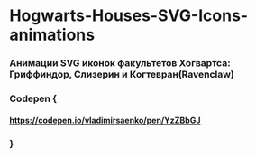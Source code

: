 # Hogwarts-Houses-SVG-Icons-animations
 
### Анимации SVG иконок факультетов Хогвартса: Гриффиндор, Слизерин и Когтевран(Ravenclaw)

### Codepen {

#### https://codepen.io/vladimirsaenko/pen/YzZBbGJ

### }
